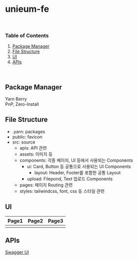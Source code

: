 # unieum-fe

&nbsp;  

### Table of Contents
1. [Package Manager](#Package-Manager)
2. [File Structure](#File-Structure)
3. [UI](#UI)
4. [APIs](#APIs)

&nbsp;

## Package Manager
Yarn Berry  
PnP, Zero-Install

## File Structure
- .yarn: packages  
- public: favicon  
- src: source
  - apis: API 관련  
  - assets: 이미지 등  
  - components: 각종 페이지, UI 등에서 사용되는 Components  
    - ui: Card, Button 등 공통으로 사용되는 UI Components  
      - layout: Header, Footer를 포함한 공통 Layout
    - upload: Filepond, Text 업로드 Components  
  - pages: 페이지 Routing 관련  
  - styles: tailwindcss, font, css 등 스타일 관련  

## UI
|Page1|Page2|Page3|
|---|---|---|
||||

## APIs
[Swagger UI](https://develop.unieum.kr:4000/api)
